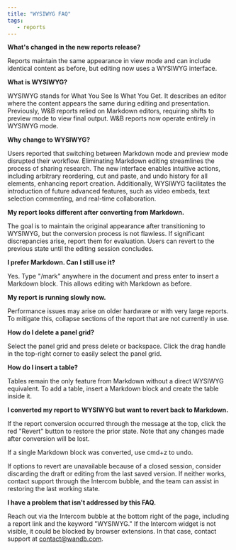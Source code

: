 ```yaml
---
title: "WYSIWYG FAQ"
tags:
   - reports
---
```

**What's changed in the new reports release?**

Reports maintain the same appearance in view mode and can include identical content as before, but editing now uses a WYSIWYG interface.

**What is WYSIWYG?**

WYSIWYG stands for What You See Is What You Get. It describes an editor where the content appears the same during editing and presentation. Previously, W&B reports relied on Markdown editors, requiring shifts to preview mode to view final output. W&B reports now operate entirely in WYSIWYG mode.

**Why change to WYSIWYG?**

Users reported that switching between Markdown mode and preview mode disrupted their workflow. Eliminating Markdown editing streamlines the process of sharing research. The new interface enables intuitive actions, including arbitrary reordering, cut and paste, and undo history for all elements, enhancing report creation. Additionally, WYSIWYG facilitates the introduction of future advanced features, such as video embeds, text selection commenting, and real-time collaboration.

**My report looks different after converting from Markdown.**

The goal is to maintain the original appearance after transitioning to WYSIWYG, but the conversion process is not flawless. If significant discrepancies arise, report them for evaluation. Users can revert to the previous state until the editing session concludes.

**I prefer Markdown. Can I still use it?**

Yes. Type "/mark" anywhere in the document and press enter to insert a Markdown block. This allows editing with Markdown as before.

**My report is running slowly now.**

Performance issues may arise on older hardware or with very large reports. To mitigate this, collapse sections of the report that are not currently in use.

**How do I delete a panel grid?**

Select the panel grid and press delete or backspace. Click the drag handle in the top-right corner to easily select the panel grid.

**How do I insert a table?**

Tables remain the only feature from Markdown without a direct WYSIWYG equivalent. To add a table, insert a Markdown block and create the table inside it.

**I converted my report to WYSIWYG but want to revert back to Markdown.**

If the report conversion occurred through the message at the top, click the red "Revert" button to restore the prior state. Note that any changes made after conversion will be lost.

If a single Markdown block was converted, use cmd+z to undo.

If options to revert are unavailable because of a closed session, consider discarding the draft or editing from the last saved version. If neither works, contact support through the Intercom bubble, and the team can assist in restoring the last working state.

**I have a problem that isn't addressed by this FAQ.**

Reach out via the Intercom bubble at the bottom right of the page, including a report link and the keyword "WYSIWYG." If the Intercom widget is not visible, it could be blocked by browser extensions. In that case, contact support at contact@wandb.com.